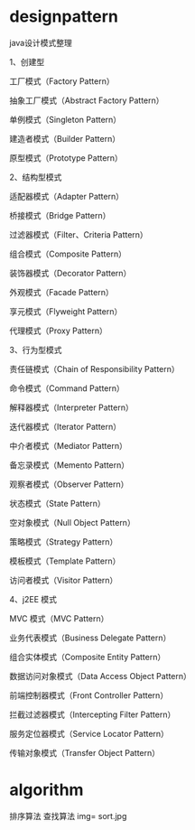 # designpattern
<p>java设计模式整理</p>
<p>1、创建型</p>
    <p>工厂模式（Factory Pattern）
    <p>抽象工厂模式（Abstract Factory Pattern）
    <p>单例模式（Singleton Pattern）
    <p>建造者模式（Builder Pattern）
    <p>原型模式（Prototype Pattern）
<p>2、结构型模式</p>
    <p> 适配器模式（Adapter Pattern）
    <p> 桥接模式（Bridge Pattern）
    <p> 过滤器模式（Filter、Criteria Pattern）
    <p> 组合模式（Composite Pattern）
    <p> 装饰器模式（Decorator Pattern）
    <p> 外观模式（Facade Pattern）
    <p> 享元模式（Flyweight Pattern）
    <p> 代理模式（Proxy Pattern）
<p>3、行为型模式</p>
    <p>责任链模式（Chain of Responsibility Pattern）
    <p>命令模式（Command Pattern）
    <p>解释器模式（Interpreter Pattern）
    <p>迭代器模式（Iterator Pattern）
    <p>中介者模式（Mediator Pattern）
    <p>备忘录模式（Memento Pattern）
    <p>观察者模式（Observer Pattern）
    <p>状态模式（State Pattern）
    <p>空对象模式（Null Object Pattern）
    <p>策略模式（Strategy Pattern）
    <p>模板模式（Template Pattern）
    <p>访问者模式（Visitor Pattern）
<p>4、j2EE 模式</p>
    <p>MVC 模式（MVC Pattern）
    <p>业务代表模式（Business Delegate Pattern）
    <p>组合实体模式（Composite Entity Pattern）
    <p>数据访问对象模式（Data Access Object Pattern）
    <p>前端控制器模式（Front Controller Pattern）
    <p>拦截过滤器模式（Intercepting Filter Pattern）
    <p>服务定位器模式（Service Locator Pattern）
    <p>传输对象模式（Transfer Object Pattern）

# algorithm
  排序算法 
  查找算法
  img= sort.jpg
  
